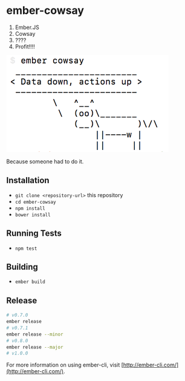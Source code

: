 # ember-cowsay

1. Ember.JS
2. Cowsay
3. ????
4. Profit!!!!

![ember-cowsay terminal screenshot][cowsay-pic]

Because someone had to do it.

## Installation

* `git clone <repository-url>` this repository
* `cd ember-cowsay`
* `npm install`
* `bower install`

## Running Tests

* `npm test`

## Building

* `ember build`

## Release

```sh
# v0.7.0
ember release
# v0.7.1
ember release --minor
# v0.8.0
ember release --major
# v1.0.0
```

For more information on using ember-cli, visit [http://ember-cli.com/](http://ember-cli.com/).

[cowsay-pic]: https://raw.githubusercontent.com/alexdiliberto/ember-cowsay/master/cowsay.png
